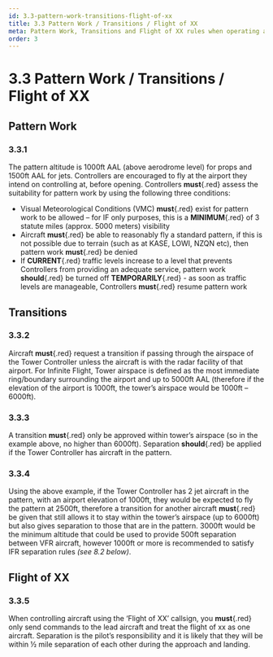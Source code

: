 ```yaml
---
id: 3.3-pattern-work-transitions-flight-of-xx
title: 3.3 Pattern Work / Transitions / Flight of XX
meta: Pattern Work, Transitions and Flight of XX rules when operating a tower facility within Infinite Flight.
order: 3
---
```


# 3.3  Pattern Work / Transitions / Flight of XX

 

## Pattern Work



### 3.3.1    

The pattern altitude is 1000ft AAL (above aerodrome level) for props and 1500ft AAL for jets. Controllers are encouraged to fly at the airport they intend on controlling at, before opening. Controllers **must**{.red} assess the suitability for pattern work by using the following three conditions:

 

- Visual Meteorological Conditions (VMC) **must**{.red} exist for pattern work to be allowed – for IF only purposes, this is a **MINIMUM**{.red} of 3 statute miles (approx. 5000 meters) visibility
- Aircraft **must**{.red} be able to reasonably fly a standard pattern, if this is not possible due to terrain (such as at KASE, LOWI, NZQN etc), then pattern work **must**{.red} be denied
- If **CURRENT**{.red} traffic levels increase to a level that prevents Controllers from providing an adequate service, pattern work **should**{.red} be turned off **TEMPORARILY**{.red} - as soon as traffic levels are manageable, Controllers **must**{.red} resume pattern work



## Transitions



### 3.3.2    

Aircraft **must**{.red} request a transition if passing through the airspace of the Tower Controller unless the aircraft is with the radar facility of that airport. For Infinite Flight, Tower airspace is defined as the most immediate ring/boundary surrounding the airport and up to 5000ft AAL (therefore if the elevation of the airport is 1000ft, the tower’s airspace would be 1000ft – 6000ft).



### 3.3.3    

A transition **must**{.red} only be approved within tower’s airspace (so in the example above, no higher than 6000ft). Separation **should**{.red} be applied if the Tower Controller has aircraft in the pattern.



### 3.3.4    

Using the above example, if the Tower Controller has 2 jet aircraft in the pattern, with an airport elevation of 1000ft, they would be expected to fly the pattern at 2500ft, therefore a transition for another aircraft **must**{.red} be given that still allows it to stay within the tower’s airspace (up to 6000ft) but also gives separation to those that are in the pattern. 3000ft would be the minimum altitude that could be used to provide 500ft separation between VFR aircraft, however 1000ft or more is recommended to satisfy IFR separation rules *(see 8.2 below)*.



## Flight of XX



### 3.3.5    

When controlling aircraft using the ‘Flight of XX’ callsign, you **must**{.red} only send commands to the lead aircraft and treat the flight of xx as one aircraft. Separation is the pilot’s responsibility and it is likely that they will be within ½ mile separation of each other during the approach and landing.

 